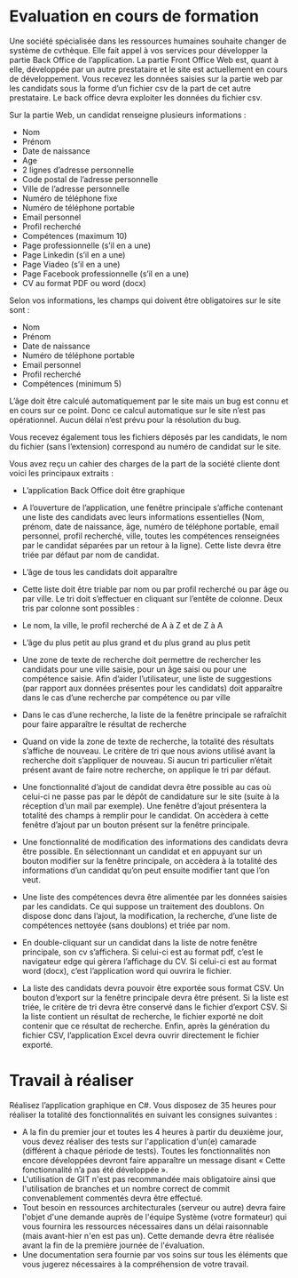 # Evaluation en cours de formation

Une société spécialisée dans les ressources humaines souhaite changer de système de cvthèque. Elle
fait appel à vos services pour développer la partie Back Office de l’application. 
La partie Front Office Web est, quant à elle, développée par un autre prestataire et le site est actuellement en cours de
développement. 
Vous recevez les données saisies sur la partie web par les candidats sous la forme d’un fichier csv de la part de cet autre prestataire. 
Le back office devra exploiter les données du fichier csv.

Sur la partie Web, un candidat renseigne plusieurs informations :

- Nom
- Prénom
- Date de naissance
- Age
- 2 lignes d’adresse personnelle
- Code postal de l’adresse personnelle
- Ville de l’adresse personnelle
- Numéro de téléphone fixe
- Numéro de téléphone portable
- Email personnel
- Profil recherché
- Compétences (maximum 10)
- Page professionnelle (s’il en a une)
- Page Linkedin (s’il en a une)
- Page Viadeo (s’il en a une)
- Page Facebook professionnelle (s’il en a une)
- CV au format PDF ou word (docx)

Selon vos informations, les champs qui doivent être obligatoires sur le site sont :

- Nom
- Prénom
- Date de naissance
- Numéro de téléphone portable
- Email personnel
- Profil recherché
- Compétences (minimum 5)

L’âge doit être calculé automatiquement par le site mais un bug est connu et en cours sur ce point.
Donc ce calcul automatique sur le site n’est pas opérationnel.
Aucun délai n’est prévu pour la résolution du bug.

Vous recevez également tous les fichiers déposés par les candidats, le nom du fichier (sans l’extension) correspond au numéro de candidat sur le site.

Vous avez reçu un cahier des charges de la part de la société cliente dont voici les principaux extraits :

- L’application Back Office doit être graphique
- A l’ouverture de l’application, une fenêtre principale s’affiche contenant une liste des
candidats avec leurs informations essentielles (Nom, prénom, date de naissance, âge, numéro
de téléphone portable, email personnel, profil recherché, ville, toutes les compétences
renseignées par le candidat séparées par un retour à la ligne). Cette liste devra être triée par
défaut par nom de candidat.
- L’âge de tous les candidats doit apparaître
- Cette liste doit être triable par nom ou par profil recherché ou par âge ou par ville. Le tri doit
s’effectuer en cliquant sur l’entête de colonne. Deux tris par colonne sont possibles :

- Le nom, la ville, le profil recherché de A à Z et de Z à A
- L’âge du plus petit au plus grand et du plus grand au plus petit

- Une zone de texte de recherche doit permettre de rechercher les candidats pour une ville
saisie, pour un âge saisi ou pour une compétence saisie. Afin d’aider l’utilisateur, une liste de
suggestions (par rapport aux données présentes pour les candidats) doit apparaître dans le cas
d’une recherche par compétence ou par ville
- Dans le cas d’une recherche, la liste de la fenêtre principale se rafraîchit pour faire apparaître
le résultat de recherche
- Quand on vide la zone de texte de recherche, la totalité des résultats s’affiche de nouveau. Le
critère de tri que nous avions utilisé avant la recherche doit s’appliquer de nouveau. Si aucun
tri particulier n’était présent avant de faire notre recherche, on applique le tri par défaut.
- Une fonctionnalité d’ajout de candidat devra être possible au cas où celui-ci ne passe pas par
le dépôt de candidature sur le site (suite à la réception d’un mail par exemple). Une fenêtre
d’ajout présentera la totalité des champs à remplir pour le candidat. On accèdera à cette
fenêtre d’ajout par un bouton présent sur la fenêtre principale.
- Une fonctionnalité de modification des informations des candidats devra être possible. En
sélectionnant un candidat et en appuyant sur un bouton modifier sur la fenêtre principale, on
accèdera à la totalité des informations d’un candidat qu’on peut ensuite modifier tant que l’on
veut.
- Une liste des compétences devra être alimentée par les données saisies par les candidats. Ce
qui suppose un traitement des doublons. On dispose donc dans l’ajout, la modification, la
recherche, d’une liste de compétences nettoyée (sans doublons) et triée par nom.
- En double-cliquant sur un candidat dans la liste de notre fenêtre principale, son cv s’affichera.
Si celui-ci est au format pdf, c’est le navigateur edge qui gèrera l’affichage du CV. Si celui-ci est
au format word (docx), c’est l’application word qui ouvrira le fichier.
- La liste des candidats devra pouvoir être exportée sous format CSV. Un bouton d’export sur la
fenêtre principale devra être présent. Si la liste est triée, le critère de tri devra être conservé
dans le fichier d’export CSV. Si la liste contient un résultat de recherche, le fichier exporté ne
doit contenir que ce résultat de recherche. Enfin, après la génération du fichier CSV,
l’application Excel devra ouvrir directement le fichier exporté.

# Travail à réaliser

Réalisez l’application graphique en C#. Vous disposez de 35 heures pour réaliser la totalité des
fonctionnalités en suivant les consignes suivantes :

- A la fin du premier jour et toutes les 4 heures à partir du deuxième jour, vous devez réaliser
des tests sur l'application d'un(e) camarade (différent à chaque période de tests). Toutes les
fonctionnalités non encore développées devront faire apparaître un message disant « Cette
fonctionnalité n’a pas été développée ».
- L'utilisation de GIT n'est pas recommandée mais obligatoire ainsi que l'utilisation de branches
et un nombre correct de commit convenablement commentés devra être effectué.
- Tout besoin en ressources architecturales (serveur ou autre) devra faire l'objet d'une demande
auprès de l'équipe Système (votre formateur) qui vous fournira les ressources nécessaires dans
un délai raisonnable (mais avant-hier n'en est pas un). Cette demande devra être réalisée
avant la fin de la première journée de l'évaluation.
- Une documentation sera fournie par vos soins sur tous les éléments que vous jugerez
nécessaires à la compréhension de votre travail.
